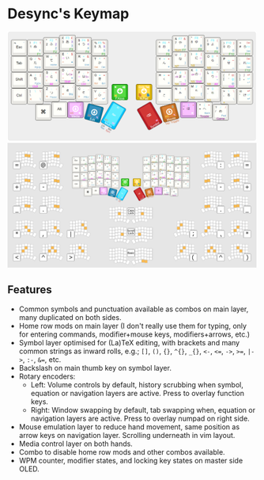 # Desync's Keymap
![Layout](Images/keyboard.png?raw=true)
![Combos](Images/combos.png?raw=true)

## Features
- Common symbols and punctuation available as combos on main layer, many duplicated on both sides.
- Home row mods on main layer (I don't really use them for typing, only for entering commands, modifier+mouse keys, modifiers+arrows, etc.)
- Symbol layer optimised for (La)TeX editing, with brackets and many common strings as inward rolls, e.g.; `[]`, `()`, `{}`, `^{}`, `_{}`, `<-`, `<=`, `->`, `>=`, `|->`, `:-`, `&=`, etc.
- Backslash on main thumb key on symbol layer.
- Rotary encoders:
  - Left: Volume controls by default, history scrubbing when symbol, equation or navigation layers are active. Press to overlay function keys.
  - Right: Window swapping by default, tab swapping when, equation or navigation layers are active. Press to overlay numpad on right side.
- Mouse emulation layer to reduce hand movement, same position as arrow keys on navigation layer. Scrolling underneath in vim layout.
- Media control layer on both hands.
- Combo to disable home row mods and other combos available.
- WPM counter, modifier states, and locking key states on master side OLED.
